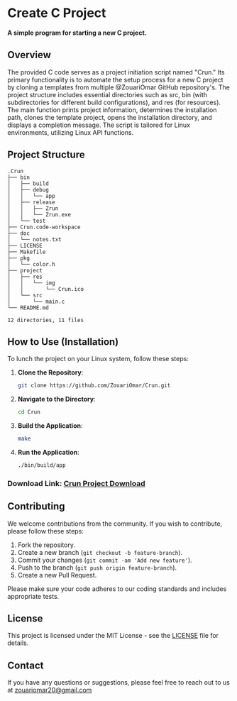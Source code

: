 # Create C Project

**A simple program for starting a new C project.**

## Overview

The provided C code serves as a project initiation script named "Crun." Its primary functionality is to automate the setup process for a new C project by cloning a templates from multiple @ZouariOmar GitHub repository's. The project structure includes essential directories such as src, bin (with subdirectories for different build configurations), and res (for resources). The main function prints project information, determines the installation path, clones the template project, opens the installation directory, and displays a completion message. The script is tailored for Linux environments, utilizing Linux API functions.

## Project Structure

```plaintext
.Crun
├── bin
│   ├── build
│   ├── debug
│   │   └── app
│   ├── release
│   │   ├── Zrun
│   │   └── Zrun.exe
│   └── test
├── Crun.code-workspace
├── doc
│   └── notes.txt
├── LICENSE
├── Makefile
├── pkg
│   └── color.h
├── project
│   ├── res
│   │   └── img
│   │       └── Crun.ico
│   └── src
│       └── main.c
└── README.md

12 directories, 11 files
```

## How to Use (**Installation**)

To lunch the project on your Linux system, follow these steps:

1. **Clone the Repository**:

    ```sh
    git clone https://github.com/ZouariOmar/Crun.git
    ```

2. **Navigate to the Directory**:

    ```sh
    cd Crun
    ```

3. **Build the Application**:

    ```sh
    make
    ```

4. **Run the Application**:

    ```sh
    ./bin/build/app
    ```

### Download Link: [Crun Project Download](https://www.mediafire.com/file/yqt1gponh5vjp4y/Crun.zip/file)

## Contributing

We welcome contributions from the community. If you wish to contribute, please follow these steps:

1. Fork the repository.
2. Create a new branch (`git checkout -b feature-branch`).
3. Commit your changes (`git commit -am 'Add new feature'`).
4. Push to the branch (`git push origin feature-branch`).
5. Create a new Pull Request.

Please make sure your code adheres to our coding standards and includes appropriate tests.

## License

This project is licensed under the MIT License - see the [LICENSE](LICENSE) file for details.

## Contact

If you have any questions or suggestions, please feel free to reach out to us at [zouariomar20@gmail.com](mailto:zouariomar20@gmail.com)
